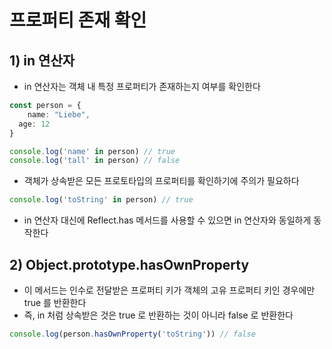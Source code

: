 # 프로퍼티 존재 확인
## 1) in 연산자
- in 연산자는 객체 내 특정 프로퍼티가 존재하는지 여부를 확인한다
```typescript jsx
const person = {
	name: "Liebe",
  age: 12
}

console.log('name' in person) // true
console.log('tall' in person) // false
```
- 객체가 상속받은 모든 프로토타입의 프로퍼티를 확인하기에 주의가 필요하다
```typescript jsx
console.log('toString' in person) // true
```
- in 연산자 대신에 Reflect.has 메서드를 사용할 수 있으면 in 연산자와 동일하게 동작한다

## 2) Object.prototype.hasOwnProperty
- 이 메서드는 인수로 전달받은 프로퍼티 키가 객체의 고유 프로퍼티 키인 경우에만 true 를 반환한다
- 즉, in 처럼 상속받은 것은 true 로 반환하는 것이 아니라 false 로 반환한다
```typescript jsx
console.log(person.hasOwnProperty('toString')) // false
```